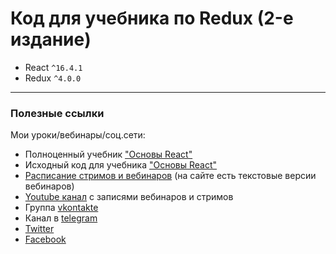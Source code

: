 # Код для учебника по Redux (2-е издание)

- React `^16.4.1`
- Redux `^4.0.0`

---

### Полезные ссылки

Мои уроки/вебинары/соц.сети:

- Полноценный учебник ["Основы React"](https://legacy.gitbook.com/book/maxfarseer/react-course-ru-v2/details)
- Исходный код для учебника ["Основы React"](https://github.com/maxfarseer/react-course-ru-v2)
- [Расписание стримов и вебинаров](http://bit.ly/maxpfrontend-schedule-v2) (на сайте есть текстовые версии вебинаров)
- [Youtube канал](http://bit.ly/youtube-v2) c записями вебинаров и стримов
- Группа [vkontakte](http://bit.ly/vk-v2)
- Канал в [telegram](http://bit.ly/telegram-v2)
- [Twitter](http://bit.ly/twitter-v2)
- [Facebook](http://bit.ly/facebook-v2)
